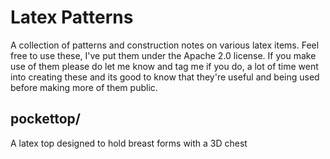 # Latex Patterns

A collection of patterns and construction notes on various latex items. Feel free to use these, I've put them under the Apache 2.0 license. If you make use of them please do let me know and tag me if you do, a lot of time went into creating these and its good to know that they're useful and being used before making more of them public.

## pockettop/

A latex top designed to hold breast forms with a 3D chest
